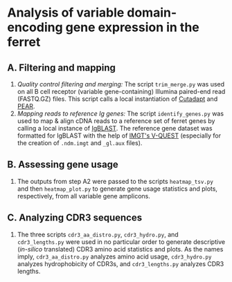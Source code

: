 # Analysis of variable domain-encoding gene expression in the ferret

## A. Filtering and mapping
1. *Quality control filtering and merging:* The script `trim_merge.py` was used on all B cell receptor (variable gene-containing) Illumina paired-end read (FASTQ.GZ) files. This script calls a local instantiation of [Cutadapt](https://cutadapt.readthedocs.io/en/stable/) and [PEAR](https://github.com/tseemann/PEAR).
2. *Mapping reads to reference Ig genes:* The script `identify_genes.py` was used to map & align cDNA reads to a reference set of ferret genes by calling a local instance of [IgBLAST](https://ncbi.github.io/igblast/cook/How-to-set-up.html). The reference gene dataset was formatted for IgBLAST with the help of [IMGT's V-QUEST](https://www.imgt.org/IMGT_vquest/input) (especially for the creation of `.ndm.imgt` and `_gl.aux` files).

## B. Assessing gene usage
1. The outputs from step A2 were passed to the scripts `heatmap_tsv.py` and then `heatmap_plot.py` to generate gene usage statistics and plots, respectively, from all variable gene amplicons.

## C. Analyzing CDR3 sequences
1. The three scripts `cdr3_aa_distro.py`, `cdr3_hydro.py`, and `cdr3_lengths.py` were used in no particular order to generate descriptive (*in-silico* translated) CDR3 amino acid statistics and plots. As the names imply, `cdr3_aa_distro.py` analyzes amino acid usage, `cdr3_hydro.py` analyzes hydrophobicity of CDR3s, and `cdr3_lengths.py` analyzes CDR3 lengths.
